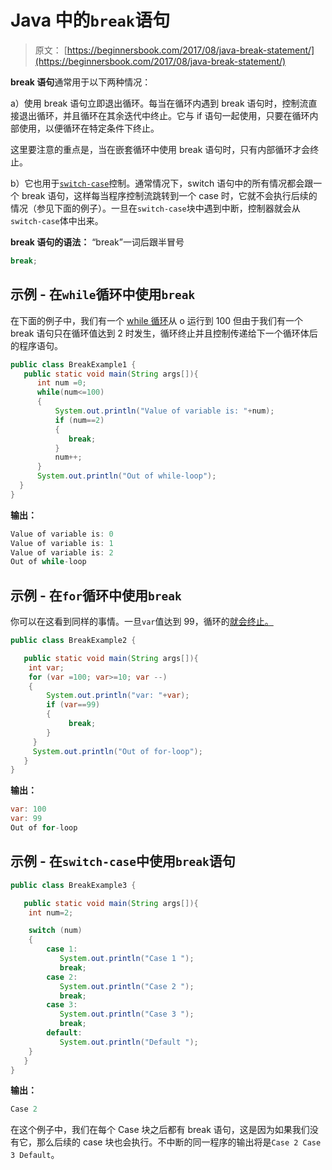 # Java 中的`break`语句

> 原文： [https://beginnersbook.com/2017/08/java-break-statement/](https://beginnersbook.com/2017/08/java-break-statement/)

**break 语句**通常用于以下两种情况：

a）使用 break 语句立即退出循环。每当在循环内遇到 break 语句时，控制流直接退出循环，并且循环在其余迭代中终止。它与 if 语句一起使用，只要在循环内部使用，以便循环在特定条件下终止。

这里要注意的重点是，当在嵌套循环中使用 break 语句时，只有内部循环才会终止。

b）它也用于[`switch-case`](https://beginnersbook.com/2017/08/java-switch-case/)控制。通常情况下，switch 语句中的所有情况都会跟一个 break 语句，这样每当程序控制流跳转到一个 case 时，它就不会执行后续的情况（参见下面的例子）。一旦在`switch-case`块中遇到中断，控制器就会从`switch-case`体中出来。

**break 语句的语法：**
“break”一词后跟半冒号

```java
break;
```

## 示例 - 在`while`循环中使用`break`

在下面的例子中，我们有一个 [while 循环](https://beginnersbook.com/2015/03/while-loop-in-java-with-examples/)从 o 运行到 100 但由于我们有一个 break 语句只在循环值达到 2 时发生，循环终止并且控制传递给下一个循环体后的程序语句。

```java
public class BreakExample1 {
   public static void main(String args[]){
      int num =0;
      while(num<=100)
      {
          System.out.println("Value of variable is: "+num);
          if (num==2)
          {
             break;
          }
          num++;
      }
      System.out.println("Out of while-loop");
  }
}
```

**输出：**

```java
Value of variable is: 0
Value of variable is: 1
Value of variable is: 2
Out of while-loop
```

## 示例 - 在`for`循环中使用`break`

你可以在这看到同样的事情。一旦`var`值达到 99，循环的[就会终止。](https://beginnersbook.com/2015/03/for-loop-in-java-with-example/)

```java
public class BreakExample2 {

   public static void main(String args[]){
	int var;
	for (var =100; var>=10; var --)
	{
	    System.out.println("var: "+var);
	    if (var==99)
	    {
	         break;
	    }
	 }
	 System.out.println("Out of for-loop");
   }
}
```

**输出：**

```java
var: 100
var: 99
Out of for-loop

```

## 示例 - 在`switch-case`中使用`break`语句

```java
public class BreakExample3 {

   public static void main(String args[]){
	int num=2;

	switch (num)
	{
	    case 1:
	       System.out.println("Case 1 ");
	       break;
	    case 2:
	       System.out.println("Case 2 ");
	       break;
	    case 3:
	       System.out.println("Case 3 ");
	       break;
	    default:
	       System.out.println("Default ");
	}
   }
}

```

**输出：**

```java
Case 2

```

在这个例子中，我们在每个 Case 块之后都有 break 语句，这是因为如果我们没有它，那么后续的 case 块也会执行。不中断的同一程序的输出将是`Case 2 Case 3 Default`。